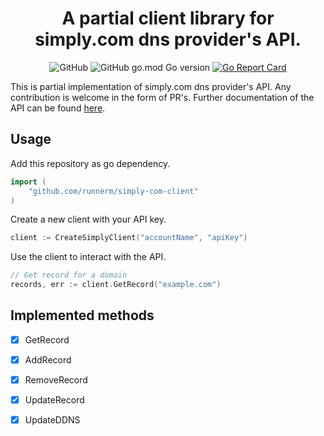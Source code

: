 <div align="center">

# A partial client library for simply.com dns provider's API.

![GitHub](https://img.shields.io/github/license/runnerm/simply-com-client) ![GitHub go.mod Go version](https://img.shields.io/github/go-mod/go-version/runnerm/simply-com-client) 
	[![Go Report Card](https://goreportcard.com/badge/github.com/runnerm/simply-com-client)](https://goreportcard.com/report/github.com/runnerm/simply-com-client)
</div>

This is partial implementation of simply.com dns provider's API. Any contribution is welcome in the 
form of PR's. Further documentation of the API can be found [here](https://www.simply.com/dk/docs/api/).

## Usage 
Add this repository as go dependency.

``` go
import (
	"github.com/runnerm/simply-com-client"
)
```
Create a new client with your API key.
``` go
client := CreateSimplyClient("accountName", "apiKey")
```
Use the client to interact with the API.
``` go
// Get record for a domain
records, err := client.GetRecord("example.com")
```

## Implemented methods
- [x] GetRecord
- [x] AddRecord
- [x] RemoveRecord
- [x] UpdateRecord
- [x] UpdateDDNS

